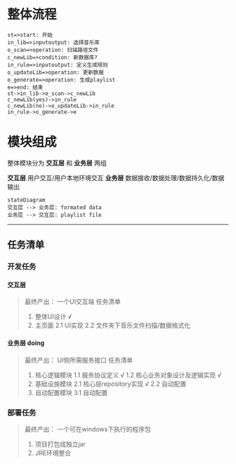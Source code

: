 # 整体流程
```flow
st=>start: 开始
in_lib=>inputoutput: 选择音乐库
o_scan=>operation: 扫描路径文件
c_newLib=>condition: 新数据库?
in_rule=>inputoutput: 定义生成规则
o_updateLib=>operation: 更新数据
o_generate=>operation: 生成playlist
e=>end: 结束
st->in_lib->o_scan->c_newLib
c_newLib(yes)->in_rule
c_newLib(no)->o_updateLib->in_rule
in_rule->o_generate->e
```
# 模块组成
整体模块分为 __交互层__ 和 __业务层__ 两组

__交互层__ 用户交互/用户本地环境交互
__业务层__ 数据接收/数据处理/数据持久化/数据输出

```mermaid
stateDiagram
交互层 --> 业务层: formated data
业务层 --> 交互层: playlist file
```
***
## 任务清单
### 开发任务 
#### 交互层 
> 最终产出： 一个UI交互端
> 任务清单
> 1. 整体UI设计 √
> 2. 主页面
> 2.1 UI实现
> 2.2 文件夹下音乐文件扫描/数据格式化

#### 业务层 doing

> 最终产出： UI侧所需服务接口
> 任务清单
> 1. 核心逻辑模块
> 1.1 服务协议定义 √
> 1.2 核心业务对象设计及逻辑实现 √  
> 2. 基础设施模块
> 2.1 核心层repository实现 √
> 2.2 自动配置 
> 3. 自动配置模块
> 3.1 自动配置

### 部署任务
> 最终产出： 一个可在windows下执行的程序包
> 1. 项目打包成独立jar
> 2. JRE环境整合